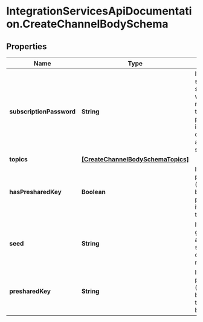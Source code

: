 # IntegrationServicesApiDocumentation.CreateChannelBodySchema

## Properties
Name | Type | Description | Notes
------------ | ------------- | ------------- | -------------
**subscriptionPassword** | **String** | If a subscriptionPassword is set, all data is encrypted with the password. It need to be made sure, the subscription password is sent when interacting with the APIs of the channel-service and subscription-service. | [optional] 
**topics** | [**[CreateChannelBodySchemaTopics]**](CreateChannelBodySchemaTopics.md) |  | 
**hasPresharedKey** | **Boolean** | If the channel has a preshared key (hasPresharedKey&#x3D;true) but non is set in the presharedKey property it will be generated by the api. | [optional] 
**seed** | **String** | If left empty the api will generate a seed automatically. Always store your seed otherwise the data can not be reimported. | [optional] 
**presharedKey** | **String** | If the channel has a preshared key (hasPresharedKey&#x3D;true) but non is defined here the presharedKey will be generated by the api. | [optional] 
